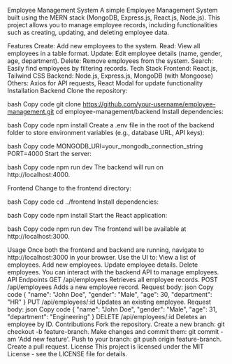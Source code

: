 Employee Management System
A simple Employee Management System built using the MERN stack (MongoDB, Express.js, React.js, Node.js). This project allows you to manage employee records, including functionalities such as creating, updating, and deleting employee data.

Features
Create: Add new employees to the system.
Read: View all employees in a table format.
Update: Edit employee details (name, gender, age, department).
Delete: Remove employees from the system.
Search: Easily find employees by filtering records.
Tech Stack
Frontend: React.js, Tailwind CSS
Backend: Node.js, Express.js, MongoDB (with Mongoose)
Others: Axios for API requests, React Modal for update functionality
Installation
Backend
Clone the repository:

bash
Copy code
git clone https://github.com/your-username/employee-management.git
cd employee-management/backend
Install dependencies:

bash
Copy code
npm install
Create a .env file in the root of the backend folder to store environment variables (e.g., database URL, API keys):

bash
Copy code
MONGODB_URI=your_mongodb_connection_string
PORT=4000
Start the server:

bash
Copy code
npm run dev
The backend will run on http://localhost:4000.

Frontend
Change to the frontend directory:

bash
Copy code
cd ../frontend
Install dependencies:

bash
Copy code
npm install
Start the React application:

bash
Copy code
npm run dev
The frontend will be available at http://localhost:3000.

Usage
Once both the frontend and backend are running, navigate to http://localhost:3000 in your browser.
Use the UI to:
View a list of employees.
Add new employees.
Update employee details.
Delete employees.
You can interact with the backend API to manage employees.
API Endpoints
GET /api/employees
Retrieves all employee records.
POST /api/employees
Adds a new employee record.
Request body:
json
Copy code
{
  "name": "John Doe",
  "gender": "Male",
  "age": 30,
  "department": "HR"
}
PUT /api/employees/:id
Updates an existing employee.
Request body:
json
Copy code
{
  "name": "John Doe",
  "gender": "Male",
  "age": 31,
  "department": "Engineering"
}
DELETE /api/employees/:id
Deletes an employee by ID.
Contributions
Fork the repository.
Create a new branch: git checkout -b feature-branch.
Make changes and commit them: git commit -am 'Add new feature'.
Push to your branch: git push origin feature-branch.
Create a pull request.
License
This project is licensed under the MIT License - see the LICENSE file for details.






